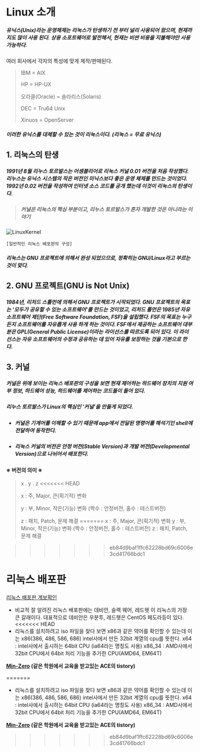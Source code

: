 # Linux 소개

##### 유닉스(Unix)라는 운영체제는 리눅스가 탄생하기 전 부터 널리 사용되어 왔으며, 현재까지도 많이 사용 된다. 상용 소포트웨어로 발전해서, 현재는 비싼 비용을 지불해야만 사용 가능하다.

여러 회사에서 각자의 특성에 맞게 제작/판매된다.

> IBM = AIX
>
> HP = HP-UX
>
> 오라클(Oracle) = 솔라리스(Solaris)
>
> DEC = Tru64 Unix
>
> Xinuos = OpenServer

##### 이러한 유닉스를 대체할 수 있는 것이 리눅스이다. (리눅스 = 무료 유닉스)



## 1. 리눅스의 탄생

##### 1991년 8월 리누스 토르발스는 어셈블리어로 리눅스 커널 0.01 버전을 처음 작성했다. 리누스는 유닉스 시스템의 작은 버전인 미닉스보다 좋은 운영 체제를 만드는 것이었다. 1992년 0.02 버전을 작성하여 인터넷 소스 코드를 공개 했는데 이것이 리눅스의 탄생이다.

>  ##### 커널은 리눅스의 핵심 부분이고, 리누스 토르발스가 혼자 개발한 것은 아니라는 이야기

![LinuxKernel](C:\Users\supre\Desktop\Github\img\Linux\LinuxKernel.png)

``` 
[일반적인 리눅스 배포판의 구성]
```

##### 리눅스는 GNU 프로젝트에 의해서 완성 되었으므로, 정확히는 GNU/Linux라고 부르는 것이 맞다.



## 2. GNU 프로젝트(GNU is Not Unix)

##### 1984년, 리처드 스톨먼에 의해서 GNU 프로젝트가 시작되었다. GNU 프로젝트의 목표는 '모두가 공유할 수 있는 소프트웨어'를 만드는 것이었고, 리처드 톨먼은 1985년 자유 소프트웨어 제단(Free Software Foundation, FSF)을 설립했다. FSF의 목표는 누구든지 소프트웨어를 자유롭게 사용 하게 하는 것이다. FSF에서 제공하는 소프트웨어 대부분은 GPL(General Public License)이라는 라이선스를 따르도록 되어 있다. 이 라이선스는 자유 소프트웨어의 수정과 공유하는 데 있어 자유를 보장하는 것을 기본으로 한다.



## 3. 커널

##### 커널은 위에 보이는 리눅스 배포판의 구성을 보면 현재 제어하는 하드웨어 장치의 지원 여부 정보, 하드웨어 성능, 하드웨어를 제어하는 코드들이 들어 있다.

##### 리누스 토르발스가 Linux의 핵심인 '커널'을 만들게 되었다.

- ##### 커널은 기계어를 이해할 수 있기 때문에 app에서 전달된 명령어를 해석기인 shell에 전달하여 동작한다.

- ##### 리눅스 커널의 버전은 안정 버전(Stable Version)과 개발 버전(Developmental Version)으로 나뉘어서 배포한다.

#### ※ 버전의 의미 ※

> x . y . z
<<<<<<< HEAD
>
> x : 주, Major, 큰(획기적) 변화
>
> y : 부, Minor, 작은(기능) 변화 (짝수 : 안정버전, 홀수 : 테스트버전)
>
> z : 패치, Patch, 문제 해결
=======
>  x				 : 주, Major, 큰(획기적) 변화
>       y			: 부, Minor, 작은(기능) 변화 (짝수 : 안정버전, 홀수 : 테스트버전)
>        	z	   : 패치, Patch, 문제 해결


>>>>>>> eb84d9baf1ffc62228bd69c6006e3cd41766bdc1

# 리눅스 배포판

[리눅스 배포판 계보확인](http://futurist.se/gldt/)

- 비교적 잘 알려진 리눅스 배포판에는 데비안, 슬랙 웨어, 레드헷 이 리눅스의 가장 큰 갈래이다. 대표적으로 데비안은 우분투, 레드헷은 CentOS 페도라등이 있다.
<<<<<<< HEAD
- 리눅스를 설치하려고 iso 파일을 찾다 보면 x86과 같은 약어를 확인할 수 있는데 이는 x86(386, 486, 586, 686) intel사에서 만든 32bit 계열의 cpu를 뜻한다. x64 : intel사에서 출시하는 64bit CPU (ia64라는 명칭도 사용) x86_34 : AMD사에서 32bit CPU에서 64bit 처리 기능을 추가한 CPU(AMD64, EM64T)



**[Min-Zero](https://min-zero.tistory.com/entry/KITRI-Day1%EB%A6%AC%EB%88%85%EC%8A%A4-%EA%B8%B0%EB%B3%B8?category=835727](https://min-zero.tistory.com/entry/KITRI-Day1리눅스-기본?category=835727)) (같은 학원에서 교육을 받고있는 ACE의 tistory)**

=======

- 리눅스를 설치하려고 iso 파일을 찾다 보면 x86과 같은 약어를 확인할 수 있는데 이는 x86(386, 486, 586, 686) intel사에서 만든 32bit 계열의 cpu를 뜻한다. 
  x64 : intel사에서 출시하는 64bit CPU (ia64라는 명칭도 사용)
  x86_34 : AMD사에서 32bit CPU에서 64bit 처리 기능을 추가한 CPU(AMD64, EM64T)





**[Min-Zero]([https://min-zero.tistory.com/entry/KITRI-Day1%EB%A6%AC%EB%88%85%EC%8A%A4-%EA%B8%B0%EB%B3%B8?category=835727](https://min-zero.tistory.com/entry/KITRI-Day1리눅스-기본?category=835727)) (같은 학원에서 교육을 받고있는 ACE의 tistory)**
>>>>>>> eb84d9baf1ffc62228bd69c6006e3cd41766bdc1
